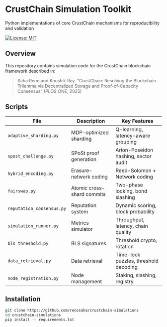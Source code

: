 # CrustChain Simulation Toolkit
Python implementations of core CrustChain mechanisms for reproducibility and validation

[![License: MIT](https://img.shields.io/badge/License-MIT-yellow.svg)](https://opensource.org/licenses/MIT)

## Overview
This repository contains simulation code for the CrustChain blockchain framework described in:
> Saha Reno and Koushik Roy. "CrustChain: Resolving the Blockchain Trilemma via Decentralized Storage and Proof-of-Capacity Consensus" (PLOS ONE, 2025)

## Scripts
| File | Description | Key Features |
|------|-------------|-------------|
| `adaptive_sharding.py` | MDP-optimized sharding | Q-learning, latency-aware grouping |
| `spost_challenge.py` | SPoSt proof generation | Arion-Poseidon hashing, sector audit |
| `hybrid_encoding.py` | Erasure-network coding | Reed-Solomon + Network coding |
| `fairswap.py` | Atomic cross-shard commits | Two-phase locking, bond slashing |
| `reputation_consensus.py` | Reputation system | Dynamic scoring, block probability |
| `simulation_runner.py` | Metrics simulator | Throughput, latency, chain quality |
| `bls_threshold.py` | BLS signatures | Threshold crypto, rotation |
| `data_retrieval.py` | Data retrieval | Time-lock puzzles, threshold decoding |
| `node_registration.py` | Node management | Staking, slashing, registry |

## Installation
```bash
git clone https://github.com/renosaha/crustchain-simulations
cd crustchain-simulations
pip install -r requirements.txt
